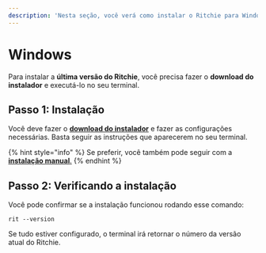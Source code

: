 ```yaml
---
description: 'Nesta seção, você verá como instalar o Ritchie para Windows.'
---
```


# Windows

Para instalar a **última versão do Ritchie**, você precisa  fazer o **download do instalador** e executá-lo no seu terminal. 

## Passo 1: Instalação

Você deve fazer o [**download do instalador**](https://commons-repo.ritchiecli.io/latest/ritchiecli.msi) e fazer as configurações necessárias. Basta seguir as instruções que aparecerem no seu terminal. 

{% hint style="info" %}
Se preferir, você também pode seguir com a [**instalação manual**.](instalacao-manual.md)
{% endhint %}

## Passo 2: Verificando a instalação 

Você pode confirmar se a instalação funcionou rodando esse comando: 

```text
rit --version
```

Se tudo estiver configurado, o terminal irá retornar o número da versão atual do Ritchie.

